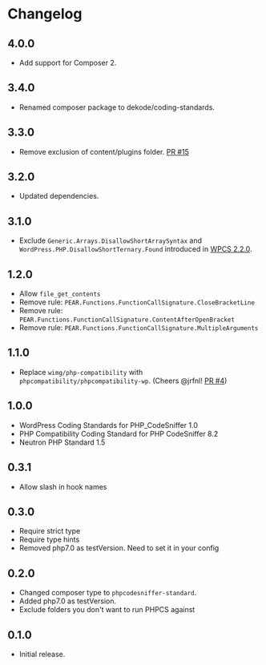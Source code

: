 # Changelog

## 4.0.0
* Add support for Composer 2.

## 3.4.0
* Renamed composer package to dekode/coding-standards.

## 3.3.0
* Remove exclusion of content/plugins folder. [PR #15](https://github.com/DekodeInteraktiv/coding-standards/pull/15)

## 3.2.0
* Updated dependencies.

## 3.1.0
* Exclude `Generic.Arrays.DisallowShortArraySyntax` and `WordPress.PHP.DisallowShortTernary.Found` introduced in [WPCS 2.2.0](https://github.com/WordPress/WordPress-Coding-Standards/releases/tag/2.2.0).

## 1.2.0
* Allow `file_get_contents`
* Remove rule: `PEAR.Functions.FunctionCallSignature.CloseBracketLine`
* Remove rule: `PEAR.Functions.FunctionCallSignature.ContentAfterOpenBracket`
* Remove rule: `PEAR.Functions.FunctionCallSignature.MultipleArguments`

## 1.1.0
* Replace `wimg/php-compatibility` with `phpcompatibility/phpcompatibility-wp`. (Cheers @jrfnl! [PR #4](https://github.com/DekodeInteraktiv/coding-standards/pull/4))

## 1.0.0
* WordPress Coding Standards for PHP_CodeSniffer 1.0
* PHP Compatibility Coding Standard for PHP CodeSniffer 8.2
* Neutron PHP Standard 1.5

## 0.3.1
* Allow slash in hook names

## 0.3.0
* Require strict type
* Require type hints
* Removed php7.0 as testVersion. Need to set it in your config

## 0.2.0
* Changed composer type to `phpcodesniffer-standard`.
* Added php7.0 as testVersion.
* Exclude folders you don't want to run PHPCS against

## 0.1.0
* Initial release.
